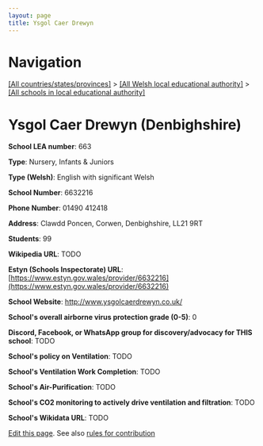 ```yaml
---
layout: page
title: Ysgol Caer Drewyn
---
```

# Navigation

[[All countries/states/provinces]](../../..) > [[All Welsh local educational authority]](../..) > [[All schools in local educational authority]](..)

# Ysgol Caer Drewyn (Denbighshire)

**School LEA number**: 663

**Type**: Nursery, Infants & Juniors

**Type (Welsh)**: English with significant Welsh

**School Number**: 6632216

**Phone Number**: 01490 412418

**Address**: Clawdd Poncen, Corwen, Denbighshire, LL21 9RT

**Students**: 99

**Wikipedia URL**: TODO

**Estyn (Schools Inspectorate) URL**: [https://www.estyn.gov.wales/provider/6632216](https://www.estyn.gov.wales/provider/6632216)

**School Website**: http://www.ysgolcaerdrewyn.co.uk/

**School's overall airborne virus protection grade (0-5)**: 0

**Discord, Facebook, or WhatsApp group for discovery/advocacy for THIS school**: TODO

**School's policy on Ventilation**: TODO

**School's Ventilation Work Completion**: TODO

**School's Air-Purification**: TODO

**School's CO2 monitoring to actively drive ventilation and filtration**: TODO

**School's Wikidata URL**: TODO




[Edit this page](https://github.com/ventilate-schools/Wales/edit/prif/./Denbighshire/Ysgol_Caer_Drewyn.md). See also [rules for contribution](../../../contribution-rules/)